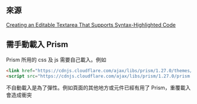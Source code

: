## 來源
[Creating an Editable Textarea That Supports Syntax-Highlighted Code](https://css-tricks.com/creating-an-editable-textarea-that-supports-syntax-highlighted-code/)

## 需手動載入 Prism
Prism 所用的 css 及 js 需要自己載入。例如

```html
<link href="https://cdnjs.cloudflare.com/ajax/libs/prism/1.27.0/themes/prism.min.css" rel="stylesheet" />
<script src="https://cdnjs.cloudflare.com/ajax/libs/prism/1.27.0/prism.min.js"></script>
```

不自動載入是為了彈性。例如頁面的其他地方或元件已經有用了 Prism，重覆載入會造成衝突
